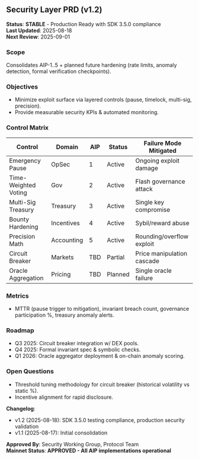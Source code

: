 ## Security Layer PRD (v1.2)

**Status**: **STABLE** - Production Ready with SDK 3.5.0 compliance  
**Last Updated**: 2025-08-18  
**Next Review**: 2025-09-01

### Scope

Consolidates AIP-1..5 + planned future hardening (rate limits, anomaly detection, formal verification checkpoints).

### Objectives

- Minimize exploit surface via layered controls (pause, timelock, multi-sig, precision).  
- Provide measurable security KPIs & automated monitoring.

### Control Matrix

| Control | Domain | AIP | Status | Failure Mode Mitigated |
|---------|--------|-----|--------|------------------------|
| Emergency Pause | OpSec | 1 | Active | Ongoing exploit damage |
| Time-Weighted Voting | Gov | 2 | Active | Flash governance attack |
| Multi-Sig Treasury | Treasury | 3 | Active | Single key compromise |
| Bounty Hardening | Incentives | 4 | Active | Sybil/reward abuse |
| Precision Math | Accounting | 5 | Active | Rounding/overflow exploit |
| Circuit Breaker | Markets | TBD | Partial | Price manipulation cascade |
| Oracle Aggregation | Pricing | TBD | Planned | Single oracle failure |

### Metrics

- MTTR (pause trigger to mitigation), invariant breach count, governance participation %, treasury anomaly alerts.

### Roadmap

- Q3 2025: Circuit breaker integration w/ DEX pools.  
- Q4 2025: Formal invariant spec & symbolic checks.  
- Q1 2026: Oracle aggregator deployment & on-chain anomaly scoring.

### Open Questions

- Threshold tuning methodology for circuit breaker (historical volatility vs static %).  
- Incentive alignment for rapid disclosure.

**Changelog**: 
- v1.2 (2025-08-18): SDK 3.5.0 testing compliance, production security validation
- v1.1 (2025-08-17): Initial consolidation

**Approved By**: Security Working Group, Protocol Team  
**Mainnet Status**: **APPROVED - All AIP implementations operational**
